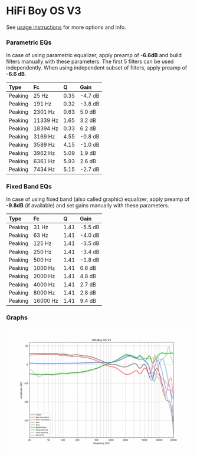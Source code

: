 # HiFi Boy OS V3
See [usage instructions](https://github.com/jaakkopasanen/AutoEq#usage) for more options and info.

### Parametric EQs
In case of using parametric equalizer, apply preamp of **-6.6dB** and build filters manually
with these parameters. The first 5 filters can be used independently.
When using independent subset of filters, apply preamp of **-6.6 dB**.

| Type    | Fc       |    Q | Gain    |
|:--------|:---------|:-----|:--------|
| Peaking | 25 Hz    | 0.35 | -4.7 dB |
| Peaking | 191 Hz   | 0.32 | -3.8 dB |
| Peaking | 2301 Hz  | 0.63 | 5.0 dB  |
| Peaking | 11339 Hz | 1.65 | 3.2 dB  |
| Peaking | 18394 Hz | 0.33 | 6.2 dB  |
| Peaking | 3169 Hz  | 4.55 | -0.8 dB |
| Peaking | 3589 Hz  | 4.15 | -1.0 dB |
| Peaking | 3962 Hz  | 5.09 | 1.9 dB  |
| Peaking | 6361 Hz  | 5.93 | 2.6 dB  |
| Peaking | 7434 Hz  | 5.15 | -2.7 dB |

### Fixed Band EQs
In case of using fixed band (also called graphic) equalizer, apply preamp of **-9.8dB**
(if available) and set gains manually with these parameters.

| Type    | Fc       |    Q | Gain    |
|:--------|:---------|:-----|:--------|
| Peaking | 31 Hz    | 1.41 | -5.5 dB |
| Peaking | 63 Hz    | 1.41 | -4.0 dB |
| Peaking | 125 Hz   | 1.41 | -3.5 dB |
| Peaking | 250 Hz   | 1.41 | -3.4 dB |
| Peaking | 500 Hz   | 1.41 | -1.8 dB |
| Peaking | 1000 Hz  | 1.41 | 0.6 dB  |
| Peaking | 2000 Hz  | 1.41 | 4.8 dB  |
| Peaking | 4000 Hz  | 1.41 | 2.7 dB  |
| Peaking | 8000 Hz  | 1.41 | 2.8 dB  |
| Peaking | 16000 Hz | 1.41 | 9.4 dB  |

### Graphs
![](./HiFi%20Boy%20OS%20V3.png)